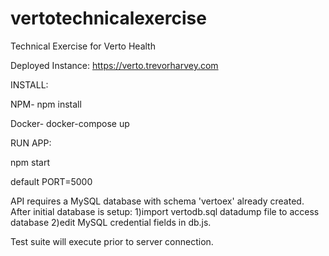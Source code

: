 # vertotechnicalexercise
Technical Exercise for Verto Health

Deployed Instance: https://verto.trevorharvey.com

INSTALL:

NPM- npm install

Docker- docker-compose up

RUN APP:

npm start

default PORT=5000

API requires a MySQL database with schema 'vertoex' already created. After initial database is setup:
1)import vertodb.sql datadump file to access database
2)edit MySQL credential fields in db.js.

Test suite will execute prior to server connection.


